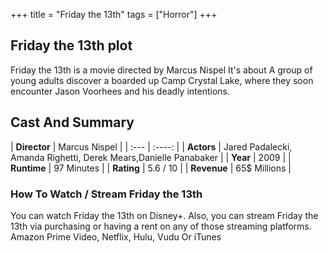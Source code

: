 +++
title = "Friday the 13th"
tags = ["Horror"]
+++
## Friday the 13th plot
Friday the 13th is a movie directed by Marcus Nispel It's about A group of young adults discover a boarded up Camp Crystal Lake, where they soon encounter Jason Voorhees and his deadly intentions.
## Cast And Summary
| **Director**      | Marcus Nispel |
    | :---        |    :----:   |
    |  **Actors** | Jared Padalecki, Amanda Righetti, Derek Mears,Danielle Panabaker |
    | **Year**   | 2009    |
    |  **Runtime** | 97 Minutes |
    |  **Rating** | 5.6 / 10 | 
    |  **Revenue** | 65$ Millions |
### How To Watch / Stream Friday the 13th
You can watch Friday the 13th on Disney+.
Also, you can stream Friday the 13th via purchasing or having a rent on any of those streaming platforms.
Amazon Prime Video, Netflix, Hulu, Vudu Or iTunes